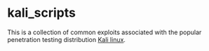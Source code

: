 # kali_scripts

This is a collection of common exploits associated with the popular penetration testing distribution [Kali linux](https://www.kali.org/).

